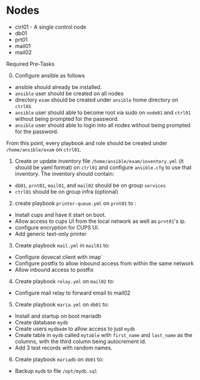 # Nodes

- ctrl01 - A single control node
- db01
- prt01
- mail01
- mail02

Required Pre-Tasks

0.  Configure ansible as follows

  - ansible should already be installed.
  - `ansible` user should be created on all nodes
  - directory `exam` should be created under `ansible` home directory on `ctrl01`
  - `ansible` user should able to become root via sudo on `node01` and `ctrl01` without being prompted for the password.
  - `ansible` user should able to login into all nodes without being prompted for the password.

From this point, every playbook and role should be created under `/home/ansible/exam` on `ctrl01`.

1. Create or update inventory file `/home/ansible/exam/inventory.yml` (it should be yaml format) on `ctrl01` and configure `ansible.cfg` to use that inventory. The inventory should contain:

- `db01`, `prnt01`, `mail01`,  and `mail02` should be on group `services`
- `ctrl01` should be on group infra (optional)

2. create playbook `printer-queue.yml` on `prnt01` to :

 - Install cups and have it start on boot.
 - Allow access to cups UI from the local network as well as `prnt01`'s ip.
 - configure encryption for CUPS UI.
 - Add generic text-only printer

3. Create playbook `mail.yml` in `mail01` to:

- Configure dovecat client with imap`
- Configure postfix to allow inbound access from within the same network
- Allow inbound access to postfix

4. Create playbook `relay.yml` on `mail02` to:

- Configure mail relay to forward email to mail02

5. Create playbook `maria.yml` on `db01` to:

- Install and startup on boot mariadb
- Create database `mydb`
- Create users `mydbadm` to allow access to just `mydb`
- Create table in `mydb` called `mytable` with `first_name` and `last_name` as the columns, with the third column being autocrement id.
- Add 3 test records with random names.

6. Create playbook `mariadb` on `db01` to:

- Backup `mydb` to file `/opt/mydb.sql`
